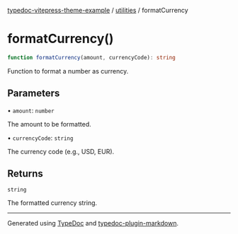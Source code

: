 [typedoc-vitepress-theme-example](../../index.md) / [utilities](../index.md) / formatCurrency

# formatCurrency()

```ts
function formatCurrency(amount, currencyCode): string
```

Function to format a number as currency.

## Parameters

• `amount`: `number`

The amount to be formatted.

• `currencyCode`: `string`

The currency code (e.g., USD, EUR).

## Returns

`string`

The formatted currency string.

***

Generated using [TypeDoc](https://typedoc.org) and [typedoc-plugin-markdown](https://typedoc-plugin-markdown.org).
